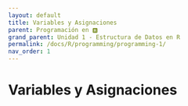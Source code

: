 ```yaml
---
layout: default
title: Variables y Asignaciones
parent: Programación en 🆁
grand_parent: Unidad 1 - Estructura de Datos en R
permalink: /docs/R/programming/programming-1/
nav_order: 1
---
```


# Variables y Asignaciones

